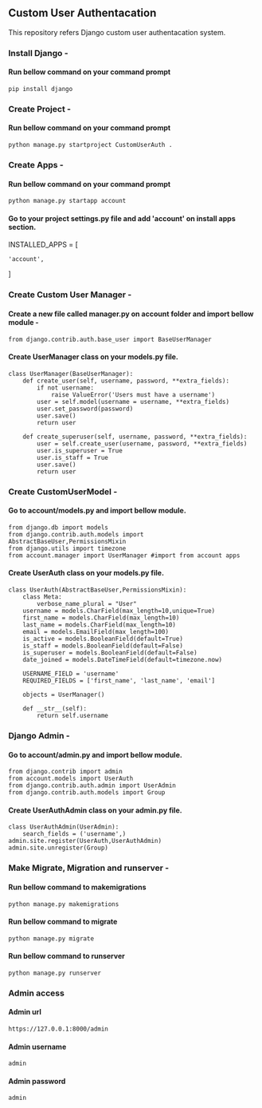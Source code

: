 ## Custom User Authentacation

This repository refers Django custom user authentacation system.

### Install Django - 

#### Run bellow command on your command prompt


    pip install django

### Create Project - 

#### Run bellow command on your command prompt


    python manage.py startproject CustomUserAuth .


### Create Apps - 

#### Run bellow command on your command prompt

    python manage.py startapp account


#### Go to your project settings.py file and add 'account' on install apps section.


INSTALLED_APPS = [

    'account',
]

### Create Custom User Manager -

#### Create a new file called manager.py on account folder and import bellow module -

    from django.contrib.auth.base_user import BaseUserManager

#### Create UserManager class on your models.py file.

    class UserManager(BaseUserManager):
        def create_user(self, username, password, **extra_fields):
            if not username:
                raise ValueError('Users must have a username')
            user = self.model(username = username, **extra_fields)
            user.set_password(password)
            user.save()
            return user

        def create_superuser(self, username, password, **extra_fields):
            user = self.create_user(username, password, **extra_fields)
            user.is_superuser = True
            user.is_staff = True
            user.save()
            return user

### Create CustomUserModel -

#### Go to account/models.py and import bellow module.

    from django.db import models
    from django.contrib.auth.models import AbstractBaseUser,PermissionsMixin
    from django.utils import timezone
    from account.manager import UserManager #import from account apps
    
#### Create UserAuth class on your models.py file.

    class UserAuth(AbstractBaseUser,PermissionsMixin):
        class Meta:
            verbose_name_plural = "User"
        username = models.CharField(max_length=10,unique=True)
        first_name = models.CharField(max_length=10)
        last_name = models.CharField(max_length=10)
        email = models.EmailField(max_length=100)
        is_active = models.BooleanField(default=True)
        is_staff = models.BooleanField(default=False)
        is_superuser = models.BooleanField(default=False)
        date_joined = models.DateTimeField(default=timezone.now)

        USERNAME_FIELD = 'username'
        REQUIRED_FIELDS = ['first_name', 'last_name', 'email']

        objects = UserManager()

        def __str__(self):
            return self.username
            
### Django Admin -

#### Go to account/admin.py and import bellow module.

    from django.contrib import admin
    from account.models import UserAuth
    from django.contrib.auth.admin import UserAdmin
    from django.contrib.auth.models import Group
    
#### Create UserAuthAdmin class on your admin.py file.

    class UserAuthAdmin(UserAdmin):
        search_fields = ('username',)
    admin.site.register(UserAuth,UserAuthAdmin)
    admin.site.unregister(Group)

### Make Migrate, Migration and runserver -

#### Run bellow command to makemigrations

    python manage.py makemigrations
    
#### Run bellow command to migrate

    python manage.py migrate
    
#### Run bellow command to runserver

    python manage.py runserver
    
### Admin access

#### Admin url
    https://127.0.0.1:8000/admin
    
#### Admin username
    admin
    
#### Admin password
    admin
